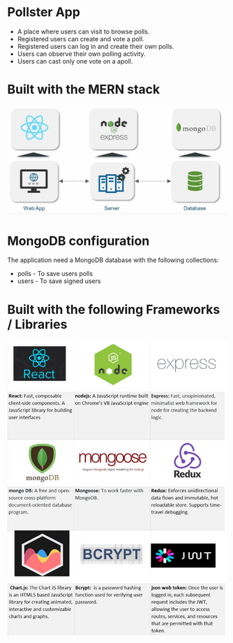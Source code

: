 # Pollster App 
- A place where users can visit to browse polls.
- Registered users can create and vote a poll. 
- Registered users can log in and create their own polls. 
- Users can observe their own polling activity.
- Users can cast only one vote on a apoll.

# Built with the MERN stack
![Overview](https://raw.githubusercontent.com/radhikabgupta/ReadMeInfoProj2/master/assets/mern_01.jpg)


# MongoDB configuration
The application need a MongoDB database with the following collections:

- polls - To save users polls
- users - To save signed users


# Built with the following Frameworks / Libraries
![Technology](https://raw.githubusercontent.com/radhikabgupta/ReadMeInfoProj2/master/assets/mern_tech.jpg)


